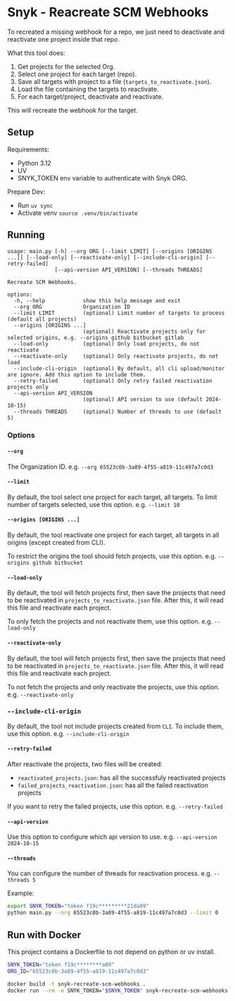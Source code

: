 # Snyk - Reacreate SCM Webhooks

To recreated a missing webhook for a repo, we just need to deactivate and reactivate one project inside that repo.

What this tool does:

1. Get projects for the selected Org.
2. Select one project for each target (repo).
3. Save all targets with project to a file (`targets_to_reactivate.json`).
4. Load the file containing the targets to reactivate.
5. For each target/project, deactivate and reactivate.

This will recreate the webhook for the target.

## Setup

Requirements:
- Python 3.12
- UV
- SNYK_TOKEN env variable to authenticate with Snyk ORG.

Prepare Dev:
- Run `uv sync`
- Activate venv `source .venv/bin/activate`

## Running

```
usage: main.py [-h] --org ORG [--limit LIMIT] [--origins [ORIGINS ...]] [--load-only] [--reactivate-only] [--include-cli-origin] [--retry-failed]
               [--api-version API_VERSION] [--threads THREADS]

Recreate SCM Webhooks.

options:
  -h, --help            show this help message and exit
  --org ORG             Organization ID
  --limit LIMIT         (optional) Limit number of targets to process (default all projects)
  --origins [ORIGINS ...]
                        (optional) Reactivate projects only for selected origins, e.g. --origins github bitbucket gitlab
  --load-only           (optional) Only load projects, do not reactivate
  --reactivate-only     (optional) Only reactivate projects, do not load
  --include-cli-origin  (optional) By default, all cli upload/monitor are ignore. Add this option to include them.
  --retry-failed        (optional) Only retry failed reactivation projects only
  --api-version API_VERSION
                        (optional) API version to use (default 2024-10-15)
  --threads THREADS     (optional) Number of threads to use (default 5)
```

### Options

#### `--org`
The Organization ID. e.g. `--org 65523c0b-3a89-4f55-a819-11c497a7c0d3`


#### `--limit`
By default, the tool select one project for each target, all targets. To limit number of targets selected, use this option. e.g. `--limit 10`


#### `--origins [ORIGINS ...]`
By default, the tool reactivate one project for each target, all targets in all origins (except created from CLI).

To restrict the origins the tool should fetch projects, use this option. e.g. `--origins github bitbucket`


#### `--load-only`
By default, the tool will fetch projects first, then save the projects that need to be reactivated in `projects_to_reactivate.json` file.
After this, it will read this file and reactivate each project.

To only fetch the projects and not reactivate them, use this option. e.g. `--load-only`


#### `--reactivate-only`
By default, the tool will fetch projects first, then save the projects that need to be reactivated in `projects_to_reactivate.json` file.
After this, it will read this file and reactivate each project.

To not fetch the projects and only reactivate the projects, use this option. e.g. `--reactivate-only`


### `--include-cli-origin`
By default, the tool not include projects created from `CLI`. To include them, use this option. e.g. `--include-cli-origin`


#### `--retry-failed`
After reactivate the projects, two files will be created:

- `reactivated_projects.json`: has all the successfuly reactivated projects
- `failed_projects_reactivation.json`: has all the failed reactivation projects

If you want to retry the failed projects, use this option. e.g. `--retry-failed`


#### `--api-version`
Use this option to configure which api version to use. e.g. `--api-version 2024-10-15`


#### `--threads`
You can configure the number of threads for reactivation process. e.g. `--threads 5`



Example:

```sh
export SNYK_TOKEN="token f19c*********21da09"
python main.py --org 65523c0b-3a89-4f55-a819-11c497a7c0d3 --limit 0
```

## Run with Docker

This project contains a Dockerfile to not depend on python or uv install.

```sh
SNYK_TOKEN="token f19c********a09"
ORG_ID="65523c0b-3a89-4f55-a819-11c497a7c0d3"

docker build -t snyk-recreate-scm-webhooks .
docker run --rm -e SNYK_TOKEN="$SNYK_TOKEN" snyk-recreate-scm-webhooks --org $ORG_ID --limit 0
```